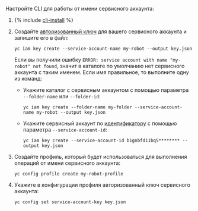 Настройте CLI для работы от имени сервисного аккаунта:

1. {% include [cli-install](cli-install.md) %}
1. Создайте [авторизованный ключ](../iam/concepts/authorization/key.md) для вашего сервисного аккаунта и запишите его в файл:
    ```
    yc iam key create --service-account-name my-robot --output key.json
    ```

    Если вы получили ошибку `ERROR: service account with name "my-robot" not found`, значит в каталоге по умолчанию нет сервисного аккаунта с таким именем. Если имя правильное, то выполните одну из команд:
    * Укажите каталог с сервисным аккаунтом с помощью параметра `--folder-name` или `--folder-id`:
         ```
         yc iam key create --folder-name my-folder --service-account-name my-robot --output key.json
         ```
    * Укажите сервисный аккаунт по [идентификатору](../iam/operations/sa/get-id.md) с помощью параметра `--service-account-id`:
         ```
         yc iam key create --service-account-id b1gnbfd11bq5******** --output key.json
         ```
1. Создайте профиль, который будет использоваться для выполнения операций от имени сервисного аккаунта:
    ```
    yc config profile create my-robot-profile
    ```
1. Укажите в конфигурации профиля авторизованный ключ сервисного аккаунта:
    ```
    yc config set service-account-key key.json
    ```
